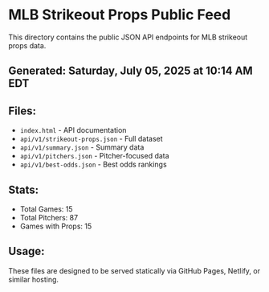 # MLB Strikeout Props Public Feed

This directory contains the public JSON API endpoints for MLB strikeout props data.

## Generated: Saturday, July 05, 2025 at 10:14 AM EDT

## Files:
- `index.html` - API documentation
- `api/v1/strikeout-props.json` - Full dataset
- `api/v1/summary.json` - Summary data
- `api/v1/pitchers.json` - Pitcher-focused data  
- `api/v1/best-odds.json` - Best odds rankings

## Stats:
- Total Games: 15
- Total Pitchers: 87
- Games with Props: 15

## Usage:
These files are designed to be served statically via GitHub Pages, Netlify, or similar hosting.
